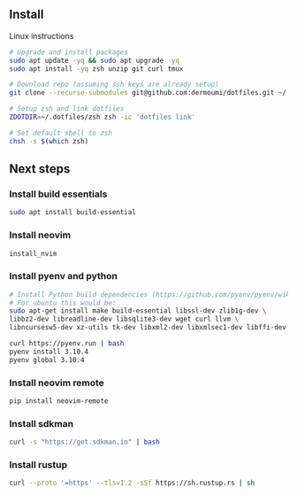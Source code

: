 ## Install

Linux instructions

```bash
# Upgrade and install packages
sudo apt update -yq && sudo apt upgrade -yq
sudo apt install -yq zsh unzip git curl tmux

# Download repo (assuming ssh keys are already setup)
git clone --recurse-submodules git@github.com:dermoumi/dotfiles.git ~/.dotfiles

# Setup zsh and link dotfiles
ZDOTDIR=~/.dotfiles/zsh zsh -ic 'dotfiles link'

# Set default shell to zsh
chsh -s $(which zsh)
```

## Next steps

### Install build essentials

```bash
sudo apt install build-essential
```

### Install neovim

```bash
install_nvim
```

### Install pyenv and python

```bash
# Install Python build dependencies (https://github.com/pyenv/pyenv/wiki)
# For ubuntu this would be:
sudo apt-get install make build-essential libssl-dev zlib1g-dev \
libbz2-dev libreadline-dev libsqlite3-dev wget curl llvm \
libncursesw5-dev xz-utils tk-dev libxml2-dev libxmlsec1-dev libffi-dev liblzma-dev

curl https://pyenv.run | bash
pyenv install 3.10.4
pyenv global 3.10.4
```

### Install neovim remote

```bash
pip install neovim-remote
```

### Install sdkman

```bash
curl -s "https://get.sdkman.io" | bash
```

### Install rustup

```bash
curl --proto '=https' --tlsv1.2 -sSf https://sh.rustup.rs | sh
```
